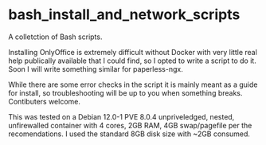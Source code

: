 # bash_install_and_network_scripts
A colletction of Bash scripts.

Installing OnlyOffice is extremely difficult without Docker with very little real help publically available that I could find, so I opted to write a script to do it. Soon I will write something similar for paperless-ngx.

While there are some error checks in the script it is mainly meant as a guide for install, so troubleshooting will be up to you when something breaks. Contibuters welcome.

This was tested on a Debian 12.0-1 PVE 8.0.4 unpriveledged, nested, unfirewalled container with 4 cores, 2GB RAM, 4GB swap/pagefile per the recomendations. I used the standard 8GB disk size with ~2GB consumed.
